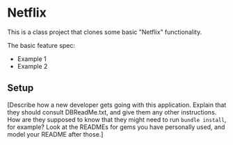 # Netflix

This is a class project that clones some basic "Netflix" functionality.

The basic feature spec:

- Example 1
- Example 2

## Setup

[Describe how a new developer gets going with this application. Explain that they should consult DBReadMe.txt, and give them any other instructions. How are they supposed to know that they might need to run `bundle install`, for example? Look at the READMEs for gems you have personally used, and model your README after those.]
